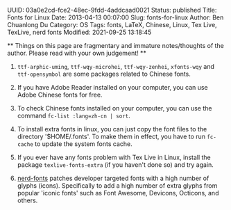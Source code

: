 UUID: 03a0e2cd-fce2-48ec-9fdd-4addcaad0021
Status: published
Title: Fonts for Linux
Date: 2013-04-13 00:07:00
Slug: fonts-for-linux
Author: Ben Chuanlong Du
Category: OS
Tags: fonts, LaTeX, Chinese, Linux, Tex Live, TexLive, nerd fonts
Modified: 2021-09-25 13:18:45

**
Things on this page are fragmentary and immature notes/thoughts of the author. 
Please read with your own judgement!
**
 

1. `ttf-arphic-uming`, `ttf-wqy-microhei`, `ttf-wqy-zenhei`, `xfonts-wqy` and `ttf-opensymbol` 
    are some packages related to Chinese fonts.

2. If you have Adobe Reader installed on your computer, 
    you can use Adobe Chinese fonts for free.

2. To check Chinese fonts installed on your computer,
    you can use the command `fc-list :lang=zh-cn | sort`.

3. To install extra fonts in linux, 
    you can just copy the font files to the directory '$HOME/.fonts'.
    To make them in effect, 
    you have to run `fc-cache` to update the system fonts cache.

4. If you ever have any fonts problem with Tex Live in Linux, 
    install the package `texlive-fonts-extra` (if you haven't done so) and try again.

5. [nerd-fonts](https://github.com/ryanoasis/nerd-fonts)
    patches developer targeted fonts with a high number of glyphs (icons). 
    Specifically to add a high number of extra glyphs from popular 'iconic fonts' 
    such as Font Awesome, Devicons, Octicons, and others.

